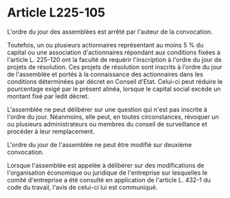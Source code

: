 # Article L225-105

L'ordre du jour des assemblées est arrêté par l'auteur de la convocation.

Toutefois, un ou plusieurs actionnaires représentant au moins 5 % du capital ou une association d'actionnaires répondant aux conditions fixées à l'article L. 225-120 ont la faculté de requérir l'inscription à l'ordre du jour de projets de résolution. Ces projets de résolution sont inscrits à l'ordre du jour de l'assemblée et portés à la connaissance des actionnaires dans les conditions déterminées par décret en Conseil d'Etat. Celui-ci peut réduire le pourcentage exigé par le présent alinéa, lorsque le capital social excède un montant fixé par ledit décret.

L'assemblée ne peut délibérer sur une question qui n'est pas inscrite à l'ordre du jour. Néanmoins, elle peut, en toutes circonstances, révoquer un ou plusieurs administrateurs ou membres du conseil de surveillance et procéder à leur remplacement.

L'ordre du jour de l'assemblée ne peut être modifié sur deuxième convocation.

Lorsque l'assemblée est appelée à délibérer sur des modifications de l'organisation économique ou juridique de l'entreprise sur lesquelles le comité d'entreprise a été consulté en application de l'article L. 432-1 du code du travail, l'avis de celui-ci lui est communiqué.
